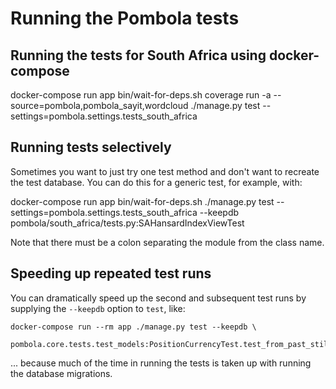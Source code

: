 # Running the Pombola tests

## Running the tests for South Africa using docker-compose

  docker-compose run app bin/wait-for-deps.sh coverage run -a --source=pombola,pombola_sayit,wordcloud ./manage.py test --settings=pombola.settings.tests_south_africa


## Running tests selectively

Sometimes you want to just try one test method and don't want to recreate the 
test database. You can do this for a generic test, for example, with:

  docker-compose run app bin/wait-for-deps.sh ./manage.py test --settings=pombola.settings.tests_south_africa --keepdb pombola/south_africa/tests.py:SAHansardIndexViewTest

Note that there must be a colon separating the module from the
class name.

## Speeding up repeated test runs

You can dramatically speed up the second and subsequent test 
runs by supplying the `--keepdb` option to `test`, like:

	docker-compose run --rm app ./manage.py test --keepdb \
		pombola.core.tests.test_models:PositionCurrencyTest.test_from_past_still_current

... because much of the time in running the tests is taken up
with running the database migrations.
